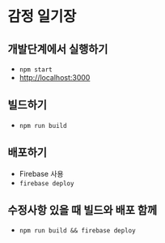 # 감정 일기장

## 개발단계에서 실행하기

- `npm start`
- [http://localhost:3000](http://localhost:3000)

## 빌드하기

- `npm run build`

## 배포하기

- Firebase 사용
- `firebase deploy`

## 수정사항 있을 때 빌드와 배포 함께

- `npm run build && firebase deploy`
